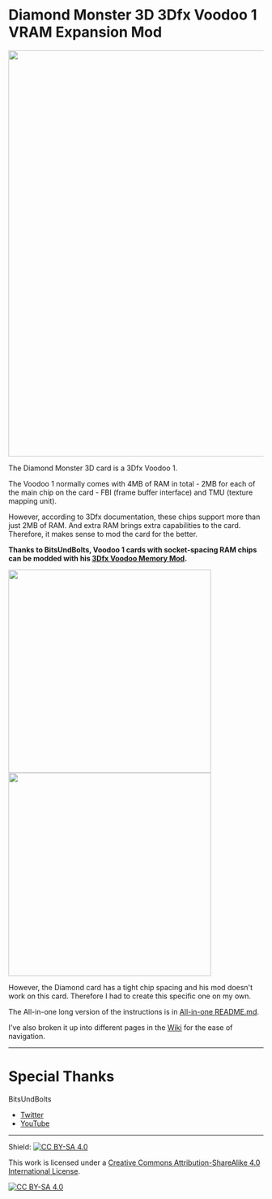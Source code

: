 # Diamond Monster 3D 3Dfx Voodoo 1 VRAM Expansion Mod

<img width="800" src="https://github.com/jeffqchen/Diamond-Monster-3D-VRAM-Expansion/assets/25773768/bbbb7ddb-4b69-4fa5-8c40-4c0e229535bf">

The Diamond Monster 3D card is a 3Dfx Voodoo 1.

The Voodoo 1 normally comes with 4MB of RAM in total - 2MB for each of the main chip on the card - FBI (frame buffer interface) and TMU (texture mapping unit).

However, according to 3Dfx documentation, these chips support more than just 2MB of RAM. And extra RAM brings extra capabilities to the card. Therefore, it makes sense to mod the card for the better.

**Thanks to BitsUndBolts, Voodoo 1 cards with socket-spacing RAM chips can be modded with his [3Dfx Voodoo Memory Mod](https://github.com/BitsUndBolts/3Dfx-Voodoo-Memory-Mod).**

<img width="400" src="https://github.com/jeffqchen/Diamond-Monster-3D-VRAM-Expansion/assets/25773768/b9e3a63d-7545-4824-a635-5ae9f32bf702">
<img width="400" src="https://github.com/jeffqchen/Diamond-Monster-3D-VRAM-Expansion/assets/25773768/50cbfa79-5bbe-4bea-9335-59f1620a4164">

However, the Diamond card has a tight chip spacing and his mod doesn't work on this card. Therefore I had to create this specific one on my own.

The All-in-one long version of the instructions is in [All-in-one README.md](./All-in-one%20README.md).

I've also broken it up into different pages in the [Wiki](https://github.com/jeffqchen/Diamond-Monster-3D-VRAM-Expansion/wiki) for the ease of navigation.

-----------

# Special Thanks

BitsUndBolts
- [Twitter](https://twitter.com/BitsUndBolts)
- [YouTube](https://www.youtube.com/@bitsundbolts/)

-----------

Shield: [![CC BY-SA 4.0][cc-by-sa-shield]][cc-by-sa]

This work is licensed under a
[Creative Commons Attribution-ShareAlike 4.0 International License][cc-by-sa].

[![CC BY-SA 4.0][cc-by-sa-image]][cc-by-sa]

[cc-by-sa]: http://creativecommons.org/licenses/by-sa/4.0/
[cc-by-sa-image]: https://licensebuttons.net/l/by-sa/4.0/88x31.png
[cc-by-sa-shield]: https://img.shields.io/badge/License-CC%20BY--SA%204.0-lightgrey.svg
